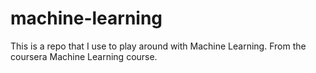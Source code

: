 # machine-learning
This is a repo that I use to play around with Machine Learning. From the coursera Machine Learning course.
